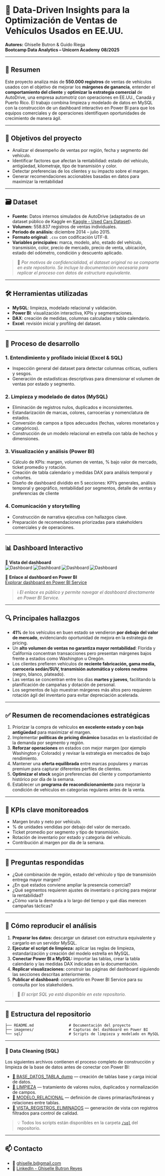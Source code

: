 # 🚗 Data-Driven Insights para la Optimización de Ventas de Vehículos Usados en EE.UU.

**Autores:** Ghiselle Butron & Guido Riega  
**Bootcamp Data Analytics – Unicorn Academy**
**08/2025**

---

## 📌 Resumen

Este proyecto analiza más de **550.000 registros** de ventas de vehículos usados con el objetivo de mejorar los **márgenes de ganancia**, entender el **comportamiento del cliente** y **optimizar la estrategia comercial** de AutoDrive, una empresa automotriz con operaciones en EE.UU., Canadá y Puerto Rico. El trabajo combina limpieza y modelado de datos en MySQL con la construcción de un dashboard interactivo en Power BI para que los equipos comerciales y de operaciones identifiquen oportunidades de crecimiento de manera ágil.

---

## 🎯 Objetivos del proyecto

- Analizar el desempeño de ventas por región, fecha y segmento del vehículo.
- Identificar factores que afectan la rentabilidad: estado del vehículo, antigüedad, kilometraje, tipo de transmisión y color.
- Detectar preferencias de los clientes y su impacto sobre el margen.
- Generar recomendaciones accionables basadas en datos para maximizar la rentabilidad

---

## 🗃️ Dataset

- **Fuente:** Datos internos simulados de AutoDrive (adaptados de un dataset público de Kaggle en [Kaggle - Used Cars Dataset]((https://www.kaggle.com/datasets/austinreese/craigslist-carstrucks-data))).
- **Volumen:** 558.837 registros de ventas individuales.
- **Periodo de análisis:** diciembre 2014 – julio 2015.
- **Formato original:** `.csv` con codificación UTF-8.
- **Variables principales:** marca, modelo, año, estado del vehículo, transmisión, color, precio de mercado, precio de venta, ubicación, estado del odómetro, condición y descuento aplicado.

> 📌 *Por motivos de confidencialidad, el dataset original no se comparte en este repositorio. Se incluye la documentación necesaria para replicar el proceso con datos de estructura equivalente.*

---

## 🛠️ Herramientas utilizadas

- **MySQL**: limpieza, modelado relacional y validación.
- **Power BI**: visualización interactiva, KPIs y segmentaciones.
- **DAX**: creación de medidas, columnas calculadas y tabla calendario.
- **Excel**: revisión inicial y profiling del dataset.

---

## 🔄 Proceso de desarrollo

### 1. Entendimiento y profilado inicial (Excel & SQL)
- Inspección general del dataset para detectar columnas críticas, outliers y sesgos.
- Generación de estadísticas descriptivas para dimensionar el volumen de ventas por estado y segmento.
  
### 2. Limpieza y modelado de datos (MySQL)
- Eliminación de registros nulos, duplicados e inconsistentes.
- Estandarización de marcas, colores, carrocerías y nomenclatura de estados.
- Conversión de campos a tipos adecuados (fechas, valores monetarios y categóricos).
- Construcción de un modelo relacional en estrella con tabla de hechos y dimensiones.

### 3. Visualización y análisis (Power BI)
- Cálculo de KPIs: margen, volumen de ventas, % bajo valor de mercado, ticket promedio y rotación.
- Creación de tabla calendario y medidas DAX para análisis temporal y cohortes.
- Diseño de dashboard dividido en 5 secciones: KPI’s generales, análisis temporal y geográfico, rentabilidad por segmentos, detalle de ventas y preferencias de cliente

### 4. Comunicación y storytelling
- Construcción de narrativa ejecutiva con hallazgos clave.
- Preparación de recomendaciones priorizadas para stakeholders comerciales y de operaciones.

---

## 📊 Dashboard Interactivo

📸 **Vista del dashboard**  
![Dashboard](imagenes/dashboard2.png)
![Dashboard](imagenes/dashboard3.png)
![Dashboard](imagenes/dashboard4.png)
![Dashboard](imagenes/dashboard5.png)

🔗 **Enlace al dashboard en Power BI**  
[Explorar dashboard en Power BI Service](https://app.powerbi.com/links/sB0X4B23tC?ctid=b1f0082a-61cf-4abf-a4d9-7e81f64c920a&pbi_source=linkShare)

> ℹ️ *El enlace es público y permite navegar el dashboard directamente en Power BI Service.*
---

## 🔍 Principales hallazgos

- **41%** de los vehículos en buen estado se vendieron **por debajo del valor de mercado**, evidenciando oportunidad de mejora en la estrategia de pricing.
- Un **alto volumen de ventas no garantiza mayor rentabilidad**: Florida y California concentran transacciones pero presentan márgenes bajos frente a estados como Washington u Oregón.
- Los clientes prefieren vehículos de **reciente fabricación, gama media, carrocería sedán/SUV, transmisión automática y colores neutros** (negro, blanco, plateado).
- Las ventas se concentran entre los días **martes y jueves**, facilitando la planificación de campañas y dotación de personal.
- Los segmentos de lujo muestran márgenes más altos pero requieren rotación ágil del inventario para evitar depreciación acelerada.

---

## ✅ Resumen de recomendaciones estratégicas

1. Priorizar la compra de vehículos **en excelente estado y con baja antigüedad** para maximizar el margen.
2. Implementar **políticas de pricing dinámico** basadas en la elasticidad de la demanda por segmento y región.
3. **Reforzar operaciones** en estados con mejor margen (por ejemplo Washington y Colorado) y revisar la estrategia en mercados de bajo rendimiento.
4. Mantener una **oferta equilibrada** entre marcas populares y marcas premium para capturar diferentes perfiles de clientes.
5. **Optimizar el stock** según preferencias del cliente y comportamiento histórico por día de la semana.
6. Establecer un **programa de reacondicionamiento** para mejorar la condición de vehículos en categorías regulares antes de la venta.

---

## 🧠 KPIs clave monitoreados

- Margen bruto y neto por vehículo.
- % de unidades vendidas por debajo del valor de mercado.
- Ticket promedio por segmento y tipo de transmisión.
- Rotación de inventario por estado y categoría del vehículo.
- Contribución al margen por día de la semana.

---

## 📌 Preguntas respondidas

- ¿Qué combinación de región, estado del vehículo y tipo de transmisión entrega mayor margen?
- ¿En qué estados conviene ampliar la presencia comercial?
- ¿Qué segmentos requieren ajustes de inventario o pricing para mejorar la rentabilidad?
- ¿Cómo varía la demanda a lo largo del tiempo y qué días merecen campañas tácticas?

---

## 🚀 Cómo reproducir el análisis

1. **Preparar los datos:** descargar un dataset con estructura equivalente y cargarlo en un servidor MySQL.
2. **Ejecutar el script de limpieza:** aplicar las reglas de limpieza, estandarización y creación del modelo estrella en MySQL.
3. **Conectar Power BI a MySQL:** importar las tablas, crear la tabla calendario y las medidas DAX indicadas en la documentación.
4. **Replicar visualizaciones:** construir las páginas del dashboard siguiendo las secciones descritas anteriormente.
5. **Publicar el dashboard:** compartirlo en Power BI Service para su consulta por los stakeholders.

> 🔄 *El script SQL ya está disponible en este repositorio.*

---

## 📂 Estructura del repositorio

```
├── README.md                # Documentación del proyecto
├── imagenes/                # Capturas del dashboard en Power BI
└── sql/                     # Scripts de limpieza y modelado en MySQL

```
---

### 🧹 Data Cleaning (SQL)

Los siguientes archivos contienen el proceso completo de construcción y limpieza de la base de datos antes de conectar con Power BI:

- [📄 BASE_DATOS_TABLA_dump](./sql/proy_integrador_analisis_ventas_coches_usados_BASE_DATOS_TABLA_dump.zip) — creación de tablas base y carga inicial de datos.  
- [🧹 LIMPIEZA](./sql/proy_integrador_analisis_ventas_coches_usados_LIMPIEZA.sql) — tratamiento de valores nulos, duplicados y normalización de campos.  
- [🧩 MODELO_RELACIONAL](./sql/proy_integrador_analisis_ventas_coches_usados_MODELO_RELACIONAL.sql) — definición de claves primarias/foráneas y relaciones entre tablas.  
- [👀 VISTA_REGISTROS_ELIMINADOS](./sql/proy_integrador_analisis_ventas_coches_usados_VISTA_REGISTROS_ELIMINADOS.sql) — generación de vista con registros filtrados para control de calidad.  

> 💡 Todos los scripts están disponibles en la carpeta [`/sql`](./sql) del repositorio.

---

## 📫 Contacto

- 📧 ghiselle.b@gmail.com  
- 🔗 [LinkedIn - Ghiselle Butron Reyes](https://www.linkedin.com/in/ghiselle-butron-reyes/)  

